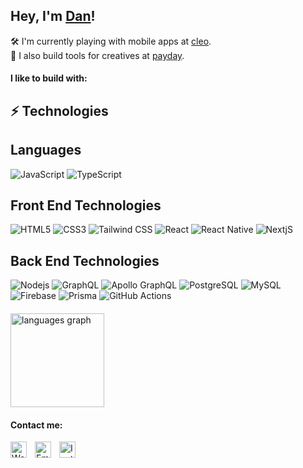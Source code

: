 ## Hey, I'm [Dan](https://cargill.dev)!

🛠 I'm currently playing with mobile apps at [cleo](meetcleo.com). </br>
🌱 I also build tools for creatives at [payday](https://payday.so).

#### I like to build with:

## ⚡ Technologies

## Languages
![JavaScript](https://img.shields.io/badge/-JavaScript-F7DF1E?style=flat-square&logo=javascript&logoColor=black)
![TypeScript](https://img.shields.io/badge/-TypeScript-007ACC?style=flat-square&logo=typescript&logoColor=white)

## Front End Technologies
![HTML5](https://img.shields.io/badge/-HTML5-E34F26?style=flat-square&logo=html5&logoColor=white)
![CSS3](https://img.shields.io/badge/-CSS3-1572B6?style=flat-square&logo=css3)
![Tailwind CSS](https://img.shields.io/badge/Tailwind_CSS-38B2AC?style=flat-square&logo=tailwind-css&logoColor=white)
![React](https://img.shields.io/badge/React-20232A?style=flat-square&logo=react&logoColor=61DAFB)
![React Native](https://img.shields.io/badge/React_Native-20232A?style=flat-square&logo=react&logoColor=61DAFB)
![NextjS](https://img.shields.io/badge/Next.js-000?style=flat-square&logo=next.js&logoColor=white)

## Back End Technologies
![Nodejs](https://img.shields.io/badge/-Node.js-43853D?style=flat-square&logo=node.js&logoColor=white)
![GraphQL](https://img.shields.io/badge/-GraphQL-E10098?style=flat-square&logo=graphql)
![Apollo GraphQL](https://img.shields.io/badge/-Apollo%20GraphQL-311C87?style=flat-square&logo=apollo-graphql)
![PostgreSQL](https://img.shields.io/badge/PostgreSQL-316192?style=flat-square&logo=postgresql&logoColor=white)
![MySQL](https://img.shields.io/badge/MySQL-005C84?style=flat-square&logo=mysql&logoColor=white)
![Firebase](https://img.shields.io/badge/-Firebase-FFCC32?style=flat-square&logo=firebase&logoColor=black)
![Prisma](https://img.shields.io/badge/-Prisma-0080FF?style=flat-square&logo=Prisma&logoColor=white)
![GitHub Actions](https://img.shields.io/badge/-GitHub_Actions-2088FF?style=flat-square&logo=github-actions&logoColor=white)

<div style='margin-top:20px;display:flex;'>
  <img src="https://github-readme-stats.vercel.app/api/top-langs?username=dcrgll&locale=en&hide_title=false&layout=compact&card_width=320&langs_count=5&theme=dark&hide_border=false&order=2" height="150" alt="languages graph"  />
</div>

#### Contact me:

<div style='display:flex;gap:10px'>
  <a href="https://cargill.dev">
    <img align="left" width="26px" src="https://cdn.simpleicons.org/googlehome" alt='Wesbite' />
  </a>
  <a href="mailto:dan@cargill.dev">
    <img align="left" width="26px" src="https://cdn.simpleicons.org/gmail" alt='Email' />
  </a>
  <a href="https://instagram.com/dncrgll">
    <img align="left" width="26px" src="https://cdn.simpleicons.org/instagram" alt='Instagram' />
  </a>
</div>
